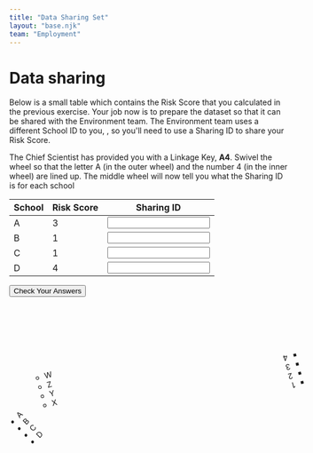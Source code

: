 ```yaml
---
title: "Data Sharing Set"
layout: "base.njk"
team: "Employment"
---
```


# Data sharing

Below is a small table which contains the Risk Score that you calculated in the previous exercise. Your job now is to prepare the dataset so that it can be shared with the Environment team. The Environment team uses a different School ID to you, <span id="name"></span>, so you'll need to use a Sharing ID to share your Risk Score.



The Chief Scientist has provided you with a Linkage Key, **A4**. <span class="no-touch">Swivel the wheel so that the letter A (in the outer wheel) and the number 4 (in the inner wheel) are lined up.</span> The middle wheel will now tell you what the Sharing ID is for each school






<!--


When communication officers return with signed agreement, hand them the Sharing dataset and the linkage key. If one arrives before the other, ask them to wait for a moment while you finish something important. Once both communication officers have arrived:
  <form id="myForm" ><input name="fullName" class="clearinput" type="text" class="b-none" readonly><br>
 </form>-->






<div class="grid grid-md-2 grid-column-gap-2">



<div class="table-overflow pb2 mb2">
<form  method="get" action="/employment/check-data-sharing/">
 <table>
          <thead>
            <tr>
            <th>
                School
              </th>
                <th>
              Risk Score
              </th>
              <th>
               Sharing ID
              </th>
            </tr>
          </thead>
          <tbody>
            <tr>
              <td>A</td>
              <td>3</td>
              <td>
     <input type="" value="" pattern="Z" required oninvalid="setCustomValidity('Sorry that&rsquo;s not right')"  oninput="setCustomValidity('')"  ></td>
            </tr>
            <tr>
              <td>B</td>   <td>1</td>
              <td>
     <input type="" value="" pattern="Y" required oninvalid="setCustomValidity('Sorry that&rsquo;s not right')"  oninput="setCustomValidity('')"  ></td>
            </tr>
            <tr>
              <td>C</td>   <td>1</td>
              <td>
     <input  type="" value="" pattern="X" required oninvalid="setCustomValidity('Sorry that&rsquo;s not right')"  oninput="setCustomValidity('')"  ></td>
            </tr>
            <tr>
              <td>D</td>   <td>4</td>
              <td>
     <input  type="" value="" pattern="W" required oninvalid="setCustomValidity('Sorry that&rsquo;s not right')"  oninput="setCustomValidity('')"  ></td>
            </tr>
          </tbody>
        </table>

<input  class="btn"  type="submit"  value="Check Your Answers" name="Test">
</form>
</div>


<div >
 <ul class="circle-outer   circle-light-blue"  style="transform: rotate(315deg);" >


  <li><div class="text">A</div></li>
    <li><div class="text">B</div></li>
    <li><div class="text">C</div></li>
    <li><div class="text">D</div></li>

 <ul class="circle draggable_wp circle-lighter-blue" id="target" style="transform: rotate(30deg);">
  <li><div class="text">W</div></li>
    <li><div class="text">Z</div></li>
    <li><div class="text">Y</div></li>
    <li><div class="text">X</div></li>
 <ul class="circle-inner" style="transform: rotate(180deg);">
  <li><div class="text">1</div></li>
    <li><div class="text">2</div></li>
    <li><div class="text">3</div></li>
    <li><div class="text">4</div></li>
</ul>
</ul>
</ul>

</div>



</div>

<script src="/js/codewheel.js"></script>

<script>

  // Retrieve
  document.getElementById("name").innerHTML = localStorage.getItem("fullName");

</script>